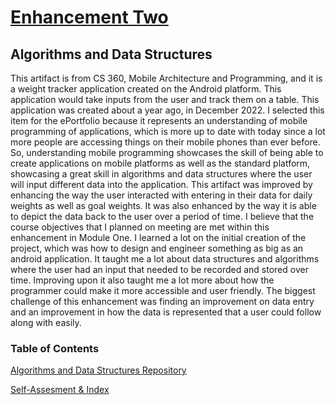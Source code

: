 # <u>Enhancement Two</u>

## Algorithms and Data Structures

This artifact is from CS 360, Mobile Architecture and Programming, and it is a weight tracker application created on the Android platform. This application would take inputs from the user and track them on a table. This application was created about a year ago, in December 2022. 
	I selected this item for the ePortfolio because it represents an understanding of mobile programming of applications, which is more up to date with today since a lot more people are accessing things on their mobile phones than ever before. So, understanding mobile programming showcases the skill of being able to create applications on mobile platforms as well as the standard platform, showcasing a great skill in algorithms and data structures where the user will input different data into the application. This artifact was improved by enhancing the way the user interacted with entering in their data for daily weights as well as goal weights. It was also enhanced by the way it is able to depict the data back to the user over a period of time.  I believe that the course objectives that I planned on meeting are met within this enhancement in Module One. I learned a lot on the initial creation of the project, which was how to design and engineer something as big as an android application. It taught me a lot about data structures and algorithms where the user had an input that needed to be recorded and stored over time. Improving upon it also taught me a lot more about how the programmer could make it more accessible and user friendly. The biggest challenge of this enhancement was finding an improvement on data entry and an improvement in how the data is represented that a user could follow along with easily.

### Table of Contents

[Algorithms and Data Structures Repository](https://Tydyp/Algorithms_DataStructures)

[Self-Assesment & Index](https://tydyp.github.io/index.html)
